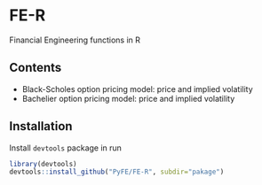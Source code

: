 # FE-R
Financial Engineering functions in R

## Contents
* Black-Scholes option pricing model: price and implied volatility
* Bachelier option pricing model: price and implied volatility

## Installation
Install `devtools` package in run
```R
library(devtools)
devtools::install_github("PyFE/FE-R", subdir="pakage")
```
